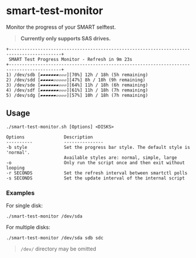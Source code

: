 # smart-test-monitor
Monitor the progress of your SMART selftest.


> **Currently only supports SAS drives.**


```
+------------------------------------------------------------------------------------------+
 SMART Test Progress Monitor - Refresh in 9m 23s
+------------------------------------------------------------------------------------------+
1) /dev/sdb [▰▰▰▰▰▰▰▱▱▱][70%] 12h / 18h (5h remaining)
2) /dev/sdd [▰▰▰▰▰▱▱▱▱▱][47%] 8h / 18h (9h remaining)
3) /dev/sde [▰▰▰▰▰▰▰▱▱▱][64%] 11h / 18h (6h remaining)
4) /dev/sdf [▰▰▰▰▰▰▰▱▱▱][61%] 11h / 18h (7h remaining)
5) /dev/sdg [▰▰▰▰▰▰▱▱▱▱][57%] 10h / 18h (7h remaining)
```

## Usage
```
./smart-test-monitor.sh [Options] <DISKS>

Options               Description
----------            ---------------
-b style              Set the progress bar style. The default style is 'normal'.
                      Available styles are: normal, simple, large
-o                    Only run the script once and then exit without looping
-r SECONDS            Set the refresh interval between smartctl polls
-s SECONDS            Set the update interval of the internal script
```

### Examples
For single disk: 
```
./smart-test-monitor /dev/sda
```

For multiple disks:
```
./smart-test-monitor /dev/sda sdb sdc
```

> `/dev/` directory may be omitted







